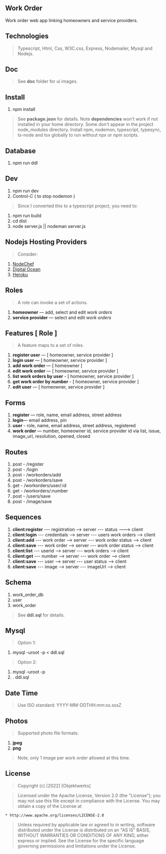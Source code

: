 Work Order
----------
Work order web app linking homeowners and service providers.

Technologies
------------
>Typescript, Html, Css, W3C.css, Express, Nodemailer, Mysql and Nodejs.

Doc
---
>See **doc** folder for ui images.

Install
-------
1. npm install
>See **package.json** for details.
>Note **dependencies** won't work if not installed in your home directory. Some don't appear in the project node_modules directory.
>Install npm, nodemon, typescript, typesync, ts-node and tsx globally to run without npx or npm scripts.

Database
--------
1. npm run ddl

Dev
---
1. npm run dev
2. Control-C ( to stop nodemon )
>Since I converted this to a typescript project, you need to:
1. npm run build
2. cd dist
3. node server.js || nodeman server.js

Nodejs Hosting Providers
------------------------
>Consider:
1. [NodeChef](https://www.nodechef.com/nodejs-hosting)
2. [Digital Ocean](https://www.digitalocean.com/)
3. [Heroku](https://www.heroku.com/nodejs)

Roles
-----
>A role can invoke a set of actions.
1. **homeowner** — add, select and edit *work orders*
2. **service provider** — select and edit *work orders*

Features [ Role ]
-----------------
>A feature maps to a set of roles.
1. **register user** — [ homeowner, service provider ]
2. **login user** — [ homeowner, service provider ]
3. **add work order** — [ homeowner ]
4. **edit work order** — [ homeowner, service provider ]
5. **list work orders by user** - [ homeowner, service provider ]
6. **get work order by number** - [ homeowner, service provider ]
7. **edit user** — [ homeowner, service provider ]

Forms
-----
1. **register** — role, name, email address, street address
2. **login**— email address, pin
3. **user** - role, name, email address, street address, registered
4. **work order** — number, homeowner id, service provider id via list, issue, image_url, resolution, opened, closed

Routes
------
1. post - /register
2. post - /login
3. post - /workorders/add
4. post - /workorders/save
5. get  - /workorders/user/:id
6. get  - /workorders/:number
7. post - /users/save
8. post - /image/save

Sequences
---------
1. **client:register** --- registration --> server --- status ---> client
2. **client:login** --- credentials --> server --- users work orders --> client
3. **client:add** --- work order --> server --- work order status --> client
4. **client:save** --- work order --> server --- work order status --> client
5. **client:list** --- userid --> server --- work orders --> client
6. **client:get** --- number --> server --- work order --> client
7. **client:save** --- user --> server --- user status --> client
8. **client:save** --- image --> server --- imageUrl --> client

Schema
------
1. work_order_db
2. user
3. work_order
>See **ddl.sql** for details.

Mysql
-----
>Option 1:
1. mysql -uroot -p < ddl.sql
>Option 2:
1. mysql -uroot -p
2. \. ddl.sql

Date Time
---------
>Use ISO standard: YYYY-MM-DDTHH:mm:ss.sssZ

Photos
------
>Supported photo file formats:
1. **jpeg**
2. **png**
>Note, only 1 image per work order allowed at this time.

License
-------
> Copyright (c) [2022] [Objektwerks]

>Licensed under the Apache License, Version 2.0 (the "License");
you may not use this file except in compliance with the License.
You may obtain a copy of the License at

    * http://www.apache.org/licenses/LICENSE-2.0

>Unless required by applicable law or agreed to in writing, software
distributed under the License is distributed on an "AS IS" BASIS,
WITHOUT WARRANTIES OR CONDITIONS OF ANY KIND, either express or implied.
See the License for the specific language governing permissions and
limitations under the License.